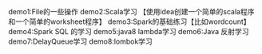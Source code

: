 demo1:File的一些操作
demo2:Scala学习 【使用idea创建一个简单的scala程序和一个简单的worksheet程序】
demo3:Spark的基础练习【比如wordcount】
demo4:Spark SQL 的学习
demo5:java8 lambda学习
demo6:Java 反射学习
demo7:DelayQueue学习
demo8:lombok学习
